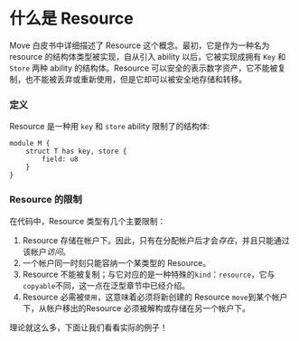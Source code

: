 # 什么是 Resource

Move 白皮书中详细描述了 Resource 这个概念。最初，它是作为一种名为 resource 的结构体类型被实现，自从引入 ability 以后，它被实现成拥有 `Key` 和 `Store` 两种 ability 的结构体。Resource 可以安全的表示数字资产，它不能被复制，也不能被丢弃或重新使用，但是它却可以被安全地存储和转移。

### 定义

Resource 是一种用 `key` 和 `store` ability 限制了的结构体:

```Move
module M {
    struct T has key, store {
        field: u8
    }
}
```

### Resource 的限制

在代码中，Resource 类型有几个主要限制：

1. Resource 存储在帐户下。因此，只有在分配帐户后才会*存在*，并且只能通过该帐户*访问*。
2. 一个帐户同一时刻只能容纳一个某类型的 Resource。
3. Resource 不能被复制；与它对应的是一种特殊的`kind`：`resource`，它与`copyable`不同，这一点在泛型章节中已经介绍。
4. Resource 必需被`使用`，这意味着必须将新创建的 Resource `move`到某个帐户下，从帐户移出的Resource 必须被解构或存储在另一个帐户下。

理论就这么多，下面让我们看看实际的例子！